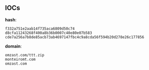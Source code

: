 
## IOCs

__hash__:

```text
f332a751e2aab14f735aca6809d50c74
d8cfa11243268f400a8b36b0007c40e80e07b583
cde7a256a7b8de85acb73ab4697147fbc4c9a8cda56f594b20d278e26c177856
```
__domain__:

```text
omzast.com/ttt.zip
monteiromt.com
omzast.com
```